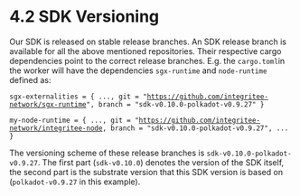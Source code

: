 # 4.2 SDK Versioning

Our SDK is released on stable release branches. An SDK release branch is available for all the above mentioned repositories. Their respective cargo dependencies point to the correct release branches. E.g. the `cargo.toml`in the worker will have the dependencies `sgx-runtime` and `node-runtime` defined as:

`sgx-externalities = { ..., git = "`[`https://github.com/integritee-network/sgx-runtime`](https://github.com/integritee-network/sgx-runtime)`", branch = "sdk-v0.10.0-polkadot-v0.9.27" }`

`my-node-runtime = { ..., git = "`[`https://github.com/integritee-network/integritee-node`](https://github.com/integritee-network/integritee-node)`, branch = "sdk-v0.10.0-polkadot-v0.9.27", ... }`

The versioning scheme of these release branches is `sdk-v0.10.0-polkadot-v0.9.27`. The first part (`sdk-v0.10.0`) denotes the version of the SDK itself, the second part is the substrate version that this SDK version is based on (`polkadot-v0.9.27` in this example).
